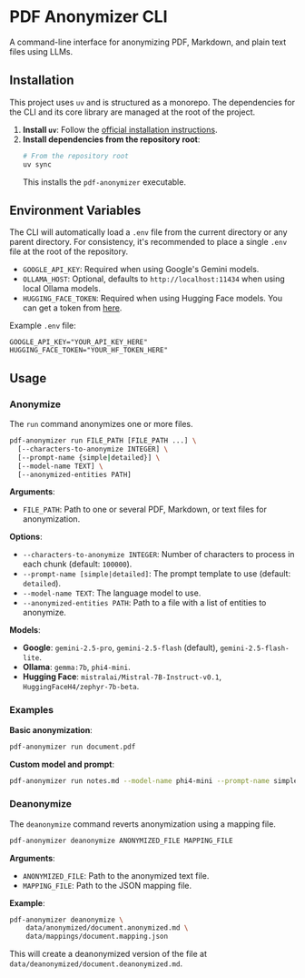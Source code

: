 # PDF Anonymizer CLI

A command-line interface for anonymizing PDF, Markdown, and plain text files using LLMs.

## Installation

This project uses `uv` and is structured as a monorepo. The dependencies for the CLI and its core library are managed at the root of the project.

1.  **Install `uv`**: Follow the [official installation instructions](https://astral.sh/docs/uv#installation).
2.  **Install dependencies from the repository root**:
    ```bash
    # From the repository root
    uv sync
    ```
    This installs the `pdf-anonymizer` executable.

## Environment Variables

The CLI will automatically load a `.env` file from the current directory or any parent directory. For consistency, it's recommended to place a single `.env` file at the root of the repository.

- `GOOGLE_API_KEY`: Required when using Google's Gemini models.
- `OLLAMA_HOST`: Optional, defaults to `http://localhost:11434` when using local Ollama models.
- `HUGGING_FACE_TOKEN`: Required when using Hugging Face models. You can get a token from [here](https://huggingface.co/docs/hub/security-tokens).

Example `.env` file:
```env
GOOGLE_API_KEY="YOUR_API_KEY_HERE"
HUGGING_FACE_TOKEN="YOUR_HF_TOKEN_HERE"
```

## Usage

### Anonymize

The `run` command anonymizes one or more files.

```bash
pdf-anonymizer run FILE_PATH [FILE_PATH ...] \
  [--characters-to-anonymize INTEGER] \
  [--prompt-name {simple|detailed}] \
  [--model-name TEXT] \
  [--anonymized-entities PATH]
```

**Arguments**:
- `FILE_PATH`: Path to one or several PDF, Markdown, or text files for anonymization.

**Options**:
- `--characters-to-anonymize INTEGER`: Number of characters to process in each chunk (default: `100000`).
- `--prompt-name [simple|detailed]`: The prompt template to use (default: `detailed`).
- `--model-name TEXT`: The language model to use.
- `--anonymized-entities PATH`: Path to a file with a list of entities to anonymize.

**Models**:
- **Google**: `gemini-2.5-pro`, `gemini-2.5-flash` (default), `gemini-2.5-flash-lite`.
- **Ollama**: `gemma:7b`, `phi4-mini`.
- **Hugging Face**: `mistralai/Mistral-7B-Instruct-v0.1`, `HuggingFaceH4/zephyr-7b-beta`.

### Examples

**Basic anonymization**:
```bash
pdf-anonymizer run document.pdf
```

**Custom model and prompt**:
```bash
pdf-anonymizer run notes.md --model-name phi4-mini --prompt-name simple
```

### Deanonymize

The `deanonymize` command reverts anonymization using a mapping file.

```bash
pdf-anonymizer deanonymize ANONYMIZED_FILE MAPPING_FILE
```

**Arguments**:
- `ANONYMIZED_FILE`: Path to the anonymized text file.
- `MAPPING_FILE`: Path to the JSON mapping file.

**Example**:
```bash
pdf-anonymizer deanonymize \
    data/anonymized/document.anonymized.md \
    data/mappings/document.mapping.json
```

This will create a deanonymized version of the file at `data/deanonymized/document.deanonymized.md`.